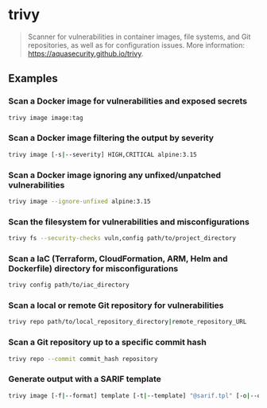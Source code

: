 # trivy

> Scanner for vulnerabilities in container images, file systems, and Git repositories, as well as for configuration issues. More information: <https://aquasecurity.github.io/trivy>.

## Examples

### Scan a Docker image for vulnerabilities and exposed secrets

```bash
trivy image image:tag
```

### Scan a Docker image filtering the output by severity

```bash
trivy image [-s|--severity] HIGH,CRITICAL alpine:3.15
```

### Scan a Docker image ignoring any unfixed/unpatched vulnerabilities

```bash
trivy image --ignore-unfixed alpine:3.15
```

### Scan the filesystem for vulnerabilities and misconfigurations

```bash
trivy fs --security-checks vuln,config path/to/project_directory
```

### Scan a IaC (Terraform, CloudFormation, ARM, Helm and Dockerfile) directory for misconfigurations

```bash
trivy config path/to/iac_directory
```

### Scan a local or remote Git repository for vulnerabilities

```bash
trivy repo path/to/local_repository_directory|remote_repository_URL
```

### Scan a Git repository up to a specific commit hash

```bash
trivy repo --commit commit_hash repository
```

### Generate output with a SARIF template

```bash
trivy image [-f|--format] template [-t|--template] "@sarif.tpl" [-o|--output] path/to/report.sarif image:tag
```
